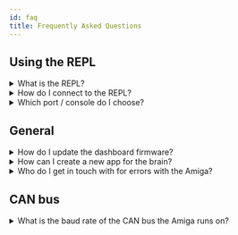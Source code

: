 ```yaml
---
id: faq
title: Frequently Asked Questions
---
```


## Using the REPL

<details>
  <summary>What is the REPL?</summary>
  <div>
    The REPL is the "Read-Evaluate-Print-Loop", an interactive
    terminal for running CircuitPython commands directly on the
    microcontroller.
    <br/><br/>
    Some basics:
    <br/>
    - You can interrupt the running code with <code>ctrl+C</code>
    <br/>
    - You can enter CircuitPython commands (or paste them with a
    right click) following the <code>>>></code> and run them with
    <code>Enter</code>
    <br/>
    - You can restart the previously running application with
    <code>ctrl+D</code>
    <br/>
    - You can find more details at: <a
      href="https://learn.adafruit.com/welcome-to-circuitpython/the-repl">Adafruit "The REPL"</a>.
    </div>
</details>

<details>
  <summary>How do I connect to the REPL?</summary>
  <div>
    <div>
    There are multiple methods for connecting to the serial
    console of your microcontrollers (dashboard, pendant, MCU
    kit, etc.).
    <br/><br/>
    The Advanced serial console is recommended, but Mu is easier
    to get started with and has some useful added-on
    functionality (like a plotter for printed tuples).
    <br/><br/>
    The pendant, and other simple microcontrollers, will show up
    as a single serial port.
    The dashboard will show up as two ports, one for the console
    and one for data transfer.
    The first port should be the console you want to connect to
    for stopping the program, running commands in the REPL, etc.
    </div>
    <br/>
    <details>
      <summary>Advanced serial console</summary>
      <div>
        <details>
        <summary>Windows</summary>
        <div>
            See the adafruit docs for getting started with PuTTY: <a
            href="https://learn.adafruit.com/welcome-to-circuitpython/advanced-serial-console-on-windows">
            Windows serial console</a>.
        </div>
        </details>
        <details>
        <summary>Linux</summary>
        <div>
            See the adafruit docs for getting started with
            'screen' in your terminal: <a
            href="https://learn.adafruit.com/welcome-to-circuitpython/advanced-serial-console-on-linux">
            Linux serial console</a>.
        </div>
        </details>
        <details>
        <summary>Mac</summary>
        <div>
            See the adafruit docs for getting started with
            'screen' in your terminal: <a
            href="https://learn.adafruit.com/welcome-to-circuitpython/advanced-serial-console-on-mac-and-linux">
            Mac serial console</a>.
            <br/><br/>
            TIP: Use autocomplete to get the correct usb modem
            <code>.../tty.usb[tab_for_autocomplete]</code>
        </div>
        </details>
      </div>
    </details>
    <details>
      <summary>Mu</summary>
      <div>
        Mu is the recommended starter serial console program by
        adafruit on their  <a href="https://learn.adafruit.com/welcome-to-circuitpython/kattni-connecting-to-the-serial-console">CircuitPython
        serial console page</a>.
        Mu has a built in plotter for tuples printed to the
        serial console (print statements in the python code on
        your microcontroller), which can be convenient for
        debugging.
        <br/>
        <br/>
        However, we've found that Mu can be a little unstable,
        freezes occasionally, and lacks some useful advanced
        functionality.
        So we'd recommend checking out their links for the
        advanced serial consoles for most purposes.
      </div>
    </details>
  </div>
</details>

<details>
  <summary>Which port / console do I choose?</summary>
  <div>
    As described in the Adafruit advanced serial console links,
    you can query the devices on Linux & Mac with:<br/><code>ls /
    dev/ttyACM*</code> or find the Windows <code>COM</code> port
    in the Device Manager.
    <br/><br/>
    - The pendant, and other simple microcontrollers, will show
    up as a single serial port.
    <br/>
    - The dashboard will show up as two ports, one for the
    console and one for data transfer.
    The first port should be the console you want to connect to
    for stopping the program, running commands in the REPL, etc.
    <br/>
    <br/>
    Keep in mind that the ports will increment as you connect
    multiple devices.
  </div>
</details>

## General

<details>
  <summary>How do I update the dashboard firmware?</summary>
  <div>
     All latest updates are available online with detailed
     instructions that will take you step by step to a successful
     update.
    <br/><br/>
    - You can find more details at: <a href="docs/dashboard/dashboard-fw#wired-updates">
      Dashboard Firmware Updates</a>.
    </div>
</details>

<details>
  <summary>How can I create a new app for the brain?</summary>
  <div>
     Custom applications can be created on the brain from
     anywhere. We have a detailed tutorial on creating your first
     custom app on your Amiga.
    <br/><br/>
    - You can find more details at: <a href="/docs/brain/brain-apps">
      Developing Custom Applications</a>.
    </div>
</details>

<details>
  <summary>Who do I get in touch with for errors with the Amiga?</summary>
  <div>
  To ensure we are continuous improving the Amiga, we have made
  it easy for you to submit any bug reports you may be having via
  the farm-ng-amiga Github.
    <br/><br/>
    - You can find more details at: <a href="https://github.com/farm-ng/farm-ng-amiga/issues/new/choose">
      Create a Bug Report</a>.
    </div>
</details>

## CAN bus

<details>
  <summary>What is the baud rate of the CAN bus the Amiga runs on?
  </summary>
  <div>
     The Amiga CAN bus runs at 250 kbps (250,000 bits per second).
    <br/><br/>
    </div>
</details>
